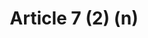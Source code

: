 ---
title: "Article 7 (2) (n)"
draft: false
exceptions:
- info53c
memberstates:
- CY
score: 3
compensation:
- 
remarks: |
 


link: "http://www.cylaw.org/nomoi/enop/non-ind/1976_1_59/full.html"
---